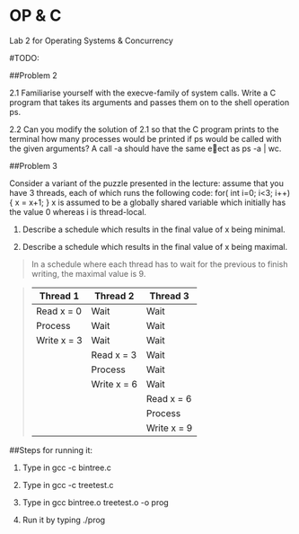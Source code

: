# OP & C
Lab 2 for Operating Systems &amp; Concurrency 

#TODO:


##Problem 2

2.1 Familiarise yourself with the execve-family of system calls. Write a C program that
takes its arguments and passes them on to the shell operation ps.

2.2 Can you modify the solution of 2.1 so that the C program prints to the terminal how
many processes would be printed if ps would be called with the given arguments? A
call <your executable> -a should have the same eect as ps -a | wc.

##Problem 3

Consider a variant of the puzzle presented in the lecture: assume that you have 3
threads, each of which runs the following code:
for( int i=0; i<3; i++) {
x = x+1;
}
x is assumed to be a globally shared variable which initially has the value 0 whereas i
is thread-local.

1. Describe a schedule which results in the final value of x being minimal.

2. Describe a schedule which results in the final value of x being maximal.

>In a schedule where each thread has to wait for the previous to finish writing, the maximal value is 9.

> | Thread 1    | Thread 2    | Thread 3    |
> |-------------|-------------|-------------|
> | Read x = 0  | Wait        | Wait        |
> | Process     | Wait        | Wait        |
> | Write x = 3 | Wait        | Wait        |
> |             | Read x = 3  | Wait        |
> |             | Process     | Wait        |
> |             | Write x = 6 | Wait        |
> |             |             | Read x = 6  |
> |             |             | Process     | 
> |             |             | Write x = 9 |

##Steps for running it:

1. Type in gcc -c bintree.c
 
2. Type in gcc -c treetest.c 

3. Type in gcc bintree.o treetest.o -o prog

4. Run it by typing ./prog
